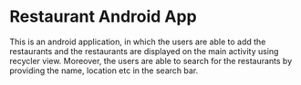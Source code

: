 # Restaurant Android App 
This is an android application, in which the users are able to add the restaurants and the restaurants are displayed on the main activity using recycler view. 
Moreover, the users are able to search for the restaurants by providing the name, location etc in the search bar.

